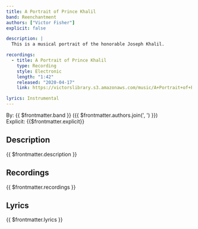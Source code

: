 ```yaml
---
title: A Portrait of Prince Khalil
band: Reenchantment
authors: ["Victor Fisher"]
explicit: false

description: |
  This is a musical portrait of the honorable Joseph Khalil.

recordings:
  - title: A Portrait of Prince Khalil
    type: Recording
    style: Electronic
    length: "1:42"
    released: "2020-04-17"
    link: https://victorslibrary.s3.amazonaws.com/music/A+Portrait+of+Prince+Khalil/A+Portrait+of+Prince+Khalil.mp3

lyrics: Instrumental
---
```


By: {{ $frontmatter.band }} ({{ $frontmatter.authors.join(', ') }})  
Explicit: {{$frontmatter.explicit}}

## Description

<vue-markdown>{{ $frontmatter.description }}</vue-markdown>

## Recordings

{{ $frontmatter.recordings }}

## Lyrics

<vue-markdown>{{ $frontmatter.lyrics }}</vue-markdown>
